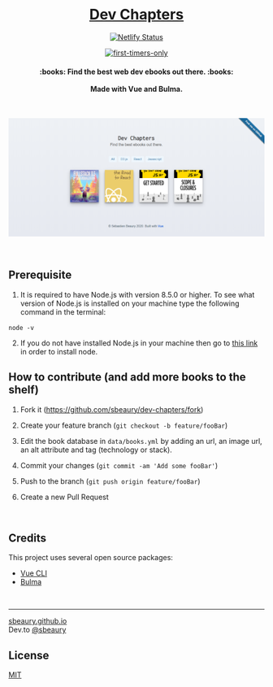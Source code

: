 <h1 align="center">
  <br>
  <a href="https://github.com/sbeaury/dev-chapters">
  <br>
 Dev Chapters
  <br>
</h1>

<div align="center">

[![Netlify Status](https://api.netlify.com/api/v1/badges/91dcd4fe-24f4-4051-b1a2-5e2795ae6aca/deploy-status)](https://app.netlify.com/sites/dev-chapters/deploys)

[![first-timers-only](https://img.shields.io/badge/first--timers--only-friendly-blue.svg?style=flat-square)](https://www.firsttimersonly.com/)

</div>

<h4 align="center">
 :books: Find the best web dev ebooks out there. :books:
  <br><br>
  Made with Vue and Bulma.
</h4>

<br>

![Demo preview](/demo-images/demo-screenshot-1.png)

<br>

## Prerequisite

1. It is required to have Node.js with version 8.5.0 or higher. To see what version of Node.js is installed on your machine type the following command in the terminal:

```
node -v
```

2. If you do not have installed Node.js in your machine then go to [this link](https://nodejs.org/en/download/) in order to install node.

## How to contribute (and add more books to the shelf)

1. Fork it (<https://github.com/sbeaury/dev-chapters/fork>)

2. Create your feature branch (`git checkout -b feature/fooBar`)

3. Edit the book database in `data/books.yml` by adding an url, an image url, an alt attribute and tag (technology or stack).

4. Commit your changes (`git commit -am 'Add some fooBar'`)

5. Push to the branch (`git push origin feature/fooBar`)

6. Create a new Pull Request

<br>

## Credits

This project uses several open source packages:

- <a href="https://cli.vuejs.org/" target="_blank">Vue CLI</a>
- <a href="https://bulma.io/" target="_blank">Bulma</a>

<br>

---

[sbeaury.github.io](https://www.sbeaury.github.io)
<br>
Dev.to [@sbeaury](https://dev.to/sbeaury)

## License

[MIT](https://github.com/salomonelli/best-resume-ever/blob/master/LICENCE.md)
